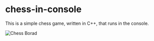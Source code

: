 # chess-in-console

This is a simple chess game, written in C++, that runs in the console.

![Chess Borad]([http://url/to/img.png](https://github.com/bhanupgpt/chess-in-console/blob/main/NewGame_crop.JPG))
